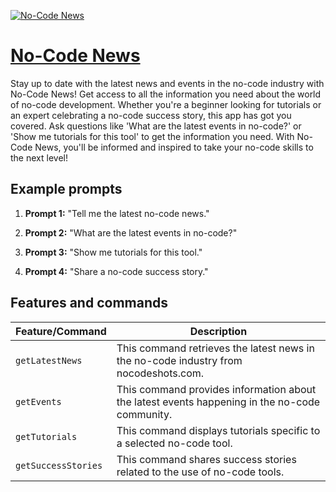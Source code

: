 [![No-Code News](https://files.oaiusercontent.com/file-nu7DQUdbAnUA4RniBhTxBOHL?se=2123-10-17T06%3A32%3A44Z&sp=r&sv=2021-08-06&sr=b&rscc=max-age%3D31536000%2C%20immutable&rscd=attachment%3B%20filename%3D2dbcbfb3-8cb3-48f2-b38a-15ff8ff427cf.png&sig=hzJNg5dSlooTN7ZvGoECfis3ctrpHTggimQGJY2oiGc%3D)](https://chat.openai.com/g/g-t2KCsqk91-no-code-news)

# [No-Code News](https://chat.openai.com/g/g-t2KCsqk91-no-code-news)

Stay up to date with the latest news and events in the no-code industry with No-Code News! Get access to all the information you need about the world of no-code development. Whether you're a beginner looking for tutorials or an expert celebrating a no-code success story, this app has got you covered. Ask questions like 'What are the latest events in no-code?' or 'Show me tutorials for this tool' to get the information you need. With No-Code News, you'll be informed and inspired to take your no-code skills to the next level!

## Example prompts

1. **Prompt 1:** "Tell me the latest no-code news."

2. **Prompt 2:** "What are the latest events in no-code?"

3. **Prompt 3:** "Show me tutorials for this tool."

4. **Prompt 4:** "Share a no-code success story."


## Features and commands

| Feature/Command | Description |
| --- | --- |
| `getLatestNews` | This command retrieves the latest news in the no-code industry from nocodeshots.com. |
| `getEvents` | This command provides information about the latest events happening in the no-code community. |
| `getTutorials` | This command displays tutorials specific to a selected no-code tool. |
| `getSuccessStories` | This command shares success stories related to the use of no-code tools. |